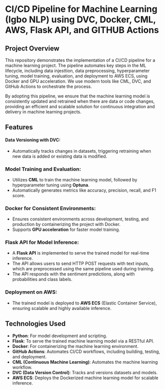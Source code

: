 # CI/CD Pipeline for Machine Learning (Igbo NLP) using DVC, Docker, CML, AWS, Flask API, and GITHUB Actions

## Project Overview
This repository demonstrates the implementation of a CI/CD pipeline for a machine learning project. The pipeline automates key steps in the ML lifecycle, including data injesttion, data preprocessing, hyperparameter tuning, model training, evaluation, and deployment to AWS ECS, using Docker and GPU acceleration. We use modern tools like CML, DVC, and GitHub Actions to orchestrate the process.

By adopting this pipeline, we ensure that the machine learning model is consistently updated and retrained when there are data or code changes, providing an efficient and scalable solution for continuous integration and delivery in machine learning projects.

## Features

#### Data Versioning with DVC:
- Automatically tracks changes in datasets, triggering retraining when new data is added or existing data is modified.

### Model Training and Evaluation:
- Utilizes **CML** to train the machine learning model, followed by hyperparameter tuning using **Optuna**.
- Automatically generates metrics like accuracy, precision, recall, and F1 score.

### Docker for Consistent Environments:
- Ensures consistent environments across development, testing, and production by containerizing the project with Docker.
- Supports **GPU acceleration** for faster model training.

### Flask API for Model Inference:
- A **Flask API** is implemented to serve the trained model for real-time inference.
- The API allows users to send HTTP POST requests with text inputs, which are preprocessed using the same pipeline used during training.
- The API responds with the sentiment predictions, along with probabilities and class labels.

### Deployment on AWS:
- The trained model is deployed to **AWS ECS** (Elastic Container Service), ensuring scalable and highly available inference.

## Technologies Used

- **Python**: For model development and scripting.
- **Flask**: To serve the trained machine learning model via a RESTful API.
- **Docker**: For containerizing the machine learning environment.
- **GitHub Actions**: Automates CI/CD workflows, including building, testing, and deployment.
- **CML (Continuous Machine Learning)**: Automates the machine learning workflow.
- **DVC (Data Version Control)**: Tracks and versions datasets and models.
- **AWS ECS**: Deploys the Dockerized machine learning model for scalable inference.
